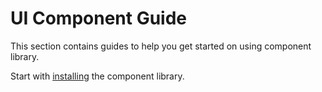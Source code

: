 # UI Component Guide
This section contains guides to help you get started on using component library.

Start with [installing](/docs/guides/install) the component library.